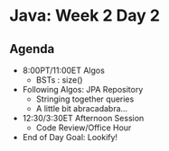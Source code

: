 # Java: Week 2 Day 2
## Agenda
- 8:00PT/11:00ET Algos
    - BSTs : size()
- Following Algos: JPA Repository
    - Stringing together queries
    - A little bit abracadabra...
- 12:30/3:30ET Afternoon Session
    - Code Review/Office Hour
- End of Day Goal: Lookify!